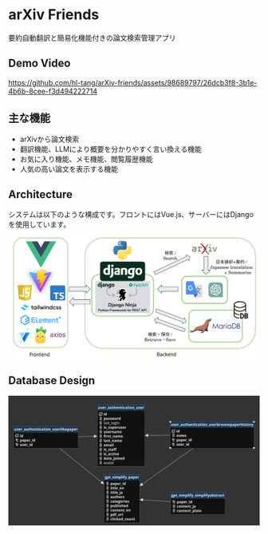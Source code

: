 # arXiv Friends
要約自動翻訳と簡易化機能付きの論文検索管理アプリ

## Demo Video

https://github.com/hl-tang/arXiv-friends/assets/98689797/26dcb3f8-3b1e-4b6b-8cee-f3d494222714

## 主な機能

- arXivから論文検索
- 翻訳機能、LLMにより概要を分かりやすく言い換える機能
- お気に入り機能、メモ機能、閲覧履歴機能
- 人気の高い論文を表示する機能

## Architecture

システムは以下のような構成です。フロントにはVue.js、サーバーにはDjangoを使用しています。

![Architecture](./asset/Architecture.png)

## Database Design

![db_design](./asset/db_design.png)
